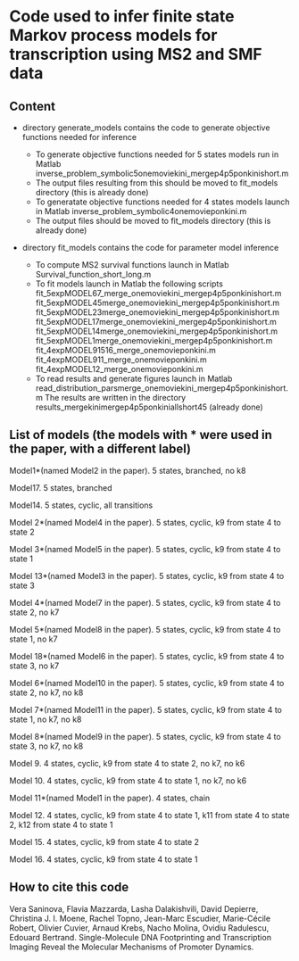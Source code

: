 # Code used to infer finite state Markov process models for transcription using MS2 and SMF data

## Content

- directory generate_models contains the code to generate objective functions needed for inference

    - To generate objective functions needed for 5 states models run in Matlab inverse_problem_symbolic5onemoviekini_mergep4p5ponkinishort.m
    - The output files resulting from this should be moved to fit_models directory (this is already done)
    - To generatate objective functions needed for 4 states models launch in Matlab inverse_problem_symbolic4onemovieponkini.m
    - The output files should be moved to fit_models directory (this is already done)

- directory fit_models contains the code for parameter model inference
    - To compute MS2 survival functions launch in Matlab Survival_function_short_long.m
    - To fit models launch in Matlab the following scripts
          fit_5expMODEL67_merge_onemoviekini_mergep4p5ponkinishort.m
          fit_5expMODEL45merge_onemoviekini_mergep4p5ponkinishort.m
          fit_5expMODEL23merge_onemoviekini_mergep4p5ponkinishort.m
          fit_5expMODEL17merge_onemoviekini_mergep4p5ponkinishort.m
          fit_5expMODEL14merge_onemoviekini_mergep4p5ponkinishort.m
          fit_5expMODEL1merge_onemoviekini_mergep4p5ponkinishort.m
          fit_4expMODEL91516_merge_onemovieponkini.m
          fit_4expMODEL911_merge_onemovieponkini.m
          fit_4expMODEL12_merge_onemovieponkini.m
  - To read results and generate figures launch in Matlab read_distribution_parsmerge_onemoviekini_mergep4p5ponkinishort.m
 The results are written in the directory results_mergekinimergep4p5ponkiniallshort45 (already done)
## List of models (the models with * were used in the paper, with a different label)
Model1*(named Model2 in the paper).  5 states, branched, no k8

Model17. 5 states, branched

Model14. 5 states, cyclic, all transitions

Model 2*(named Model4 in the paper). 5 states, cyclic, k9 from state 4 to state 2

Model 3*(named Model5 in the paper). 5 states, cyclic, k9 from state 4 to state 1

Model 13*(named Model3 in the paper). 5 states, cyclic, k9 from state 4 to state 3

Model 4*(named Model7 in the paper). 5 states, cyclic, k9 from state 4 to state 2, no k7

Model 5*(named Model8 in the paper). 5 states, cyclic, k9 from state 4 to state 1, no k7

Model 18*(named Model6 in the paper). 5 states, cyclic, k9 from state 4 to state 3, no k7

Model 6*(named Model10 in the paper). 5 states, cyclic, k9 from state 4 to state 2, no k7, no k8

Model 7*(named Model11 in the paper). 5 states, cyclic, k9 from state 4 to state 1, no k7, no k8

Model 8*(named Model9 in the paper). 5 states, cyclic, k9 from state 4 to state 3, no k7, no k8

Model 9. 4 states, cyclic, k9 from state 4 to state 2, no k7, no k6

Model 10. 4 states, cyclic, k9 from state 4 to state 1, no k7, no k6

Model 11*(named Model1 in the paper). 4 states, chain

Model 12. 4 states, cyclic, k9 from state 4 to state 1, k11 from state 4 to state 2, k12 from state 4 to state 1

Model 15. 4 states, cyclic, k9 from state 4 to state 2

Model 16. 4 states, cyclic, k9 from state 4 to state 1

## How to cite this code
Vera Saninova, Flavia Mazzarda, Lasha Dalakishvili, David Depierre, Christina J. I. Moene, Rachel Topno, Jean-Marc Escudier, Marie-Cécile Robert, Olivier Cuvier, Arnaud Krebs, Nacho Molina, Ovidiu Radulescu, Edouard Bertrand. Single-Molecule DNA Footprinting and Transcription Imaging Reveal the Molecular Mechanisms of Promoter Dynamics.    





